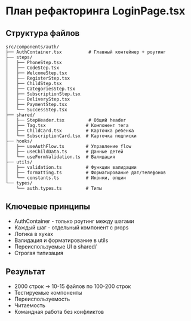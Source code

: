 # План рефакторинга LoginPage.tsx

## Структура файлов

```
src/components/auth/
├── AuthContainer.tsx          # Главный контейнер + роутинг
├── steps/
│   ├── PhoneStep.tsx
│   ├── CodeStep.tsx
│   ├── WelcomeStep.tsx
│   ├── RegisterStep.tsx
│   ├── ChildStep.tsx
│   ├── CategoriesStep.tsx
│   ├── SubscriptionStep.tsx
│   ├── DeliveryStep.tsx
│   ├── PaymentStep.tsx
│   └── SuccessStep.tsx
├── shared/
│   ├── StepHeader.tsx         # Общий header
│   ├── Tag.tsx               # Компонент тега
│   ├── ChildCard.tsx         # Карточка ребенка
│   └── SubscriptionCard.tsx  # Карточка подписки
├── hooks/
│   ├── useAuthFlow.ts        # Управление flow
│   ├── useChildData.ts       # Данные детей
│   └── useFormValidation.ts  # Валидация
├── utils/
│   ├── validation.ts         # Функции валидации
│   ├── formatting.ts         # Форматирование дат/телефонов
│   └── constants.ts          # Иконки, опции
└── types/
    └── auth.types.ts         # Типы
```

## Ключевые принципы

- AuthContainer - только роутинг между шагами
- Каждый шаг - отдельный компонент с props
- Логика в хуках
- Валидация и форматирование в utils
- Переиспользуемые UI в shared/
- Строгая типизация

## Результат

- 2000 строк → 10-15 файлов по 100-200 строк
- Тестируемые компоненты
- Переиспользуемость
- Читаемость
- Командная работа без конфликтов
